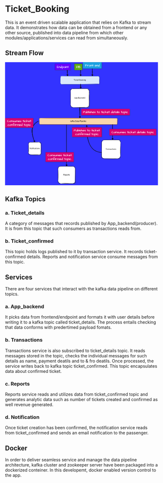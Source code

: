 # Ticket_Booking

This is an event driven scalable application that relies on Kafka to stream data. It demonstrates how data can be obtained from a frontend or any other source, published into data pipeline from which other modules/applications/services can read from simultaneously.

## Stream Flow

![The flow](static/kafka.png)

## Kafka Topics

### a. Ticket_details

A category of messages that records published by App_backend(producer). It is from this topic that such consumers as transactions reads from.

### b. Ticket_confirmed

This topic holds logs published to it by transaction service. It records ticket-confirmed details. Reports and notification service consume messages from this topic.

## Services

There are four services that interact with the kafka data pipeline on different topics.

### a. App_backend

It picks data from frontend/endpoint and formats it with user details before writing it to a kafka topic called ticket_details. The process entails checking that data conforms with predertimed payload fomats.

### b. Transactions

Transactions service is also subscribed to ticket_details topic. It reads messages stored in the topic, checks the individual messages for such details as name, payment deatils and to & fro deatils. Once processed, the service writes back to kafka topic ticket_confirmed. This topic encapsulates data about confirmed ticket.

### c. Reports

Reports service reads and utilizes data from ticket_confirmed topic and generates analytic data such as number of tickets created and confirmed as well revenue generated.

### d. Notification

Once ticket creation has been confirmed, the notification service reads from ticket_confirmed and sends an email notification to the passenger.

## Docker

In order to deliver seamless service and manage the data pipeline architecture, kafka cluster and zookeeper server have been packaged into a dockerized conteiner. In this developemt, docker enabled version control to the app.
